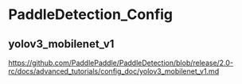 # PaddleDetection_Config

## yolov3_mobilenet_v1
https://github.com/PaddlePaddle/PaddleDetection/blob/release/2.0-rc/docs/advanced_tutorials/config_doc/yolov3_mobilenet_v1.md

